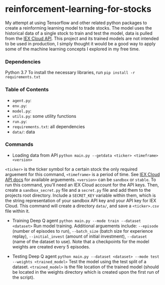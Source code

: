 # reinforcement-learning-for-stocks
My attempt at using Tensorflow and other related python packages to create a reinforming learning model to trade stocks. The model uses the historical data of a single stock to train and test the model, data is pulled from the [IEX Cloud API](https://iexcloud.io). This project and its trained models are not intended to be used in production, I simply thought it would be a good way to apply some of the machine learning concepts I explored in my free time. 

### Dependencies
Python 3.7 To install the necessary libraries, run `pip install -r requirements.txt`

### Table of Contents
* `agent.py`: 
* `env.py`: 
* `model.py`: 
* `utils.py`: some utility functions
* `run.py`: 
* `requirements.txt`: all dependencies
* `data/`: data

### Commands
* Loading data from API
`python main.py --getdata <ticker> <timeframe> <version>`

`<ticker>` is the ticker symbol for a certain stock the only required arguement for this command, `<timeframe>` is a period of time. See [IEX Cloud API docs](https://iexcloud.io/docs/api/#historical-prices) for available arguements. `<version>` can be `sandbox` or `stable`. To run this command, you'll need an IEX Cloud account for the API keys. Then, create a `sandbox_secret.py` file and a `secret.py` file and add them to the projects root directory. Include a `SECRET_KEY` variable within them, which is the string representation of your sandbox API key and your API key for IEX Cloud. This command will create a directory `data/`, and save a `<ticker>.csv` file within it.

* Training Deep Q agent
`python main.py --mode train --dataset <dataset>`
Run model training. Additional arguements include: `--episode` (number of episodes to run), `--batch_size` (batch size for experience replay), `--initial_invest` (amount of initial investment), `--dataset` (name of the dataset to use). Note that a checkpoints for the model weights are created every 5 episodes.

* Testing Deep Q agent
`python main.py --dataset <dataset> --mode test --weights <trained_model>`
Test the model using the test split of a dataset. `<trained_model>` is the file location of the trained model (should be located in the weights directory which is created upon the first run of the script).
